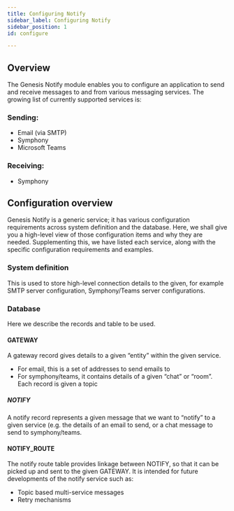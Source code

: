 ```yaml
---
title: Configuring Notify
sidebar_label: Configuring Notify
sidebar_position: 1
id: configure

---
```

## Overview

The Genesis Notify module enables you to configure an application to send and receive messages to and from various messaging services.
The growing list of currently supported services is:

### Sending:

* Email (via SMTP)
* Symphony
* Microsoft Teams

### Receiving:

* Symphony

## Configuration overview

Genesis Notify is a generic service; it has various configuration requirements across system definition and the database. Here, we shall give you a high-level view of those configuration items and why they are needed. Supplementing this, we have listed each service, along with the specific configuration requirements and examples.

### System definition

This is used to store high-level connection details to the given, for example SMTP server configuration, Symphony/Teams server configurations.

### Database
Here we describe the records and table to be used.

#### GATEWAY

A gateway record gives details to a given “entity” within the given service.

* For email, this is a set of addresses to send emails to
* For symphony/teams, it contains details of a given “chat” or “room”. Each record is given a topic

##### NOTIFY

A notify record represents a given message that we want to “notify” to a given service (e.g. the details of an email to send, or a chat message to send to symphony/teams.

#### NOTIFY_ROUTE

The notify route table provides linkage between NOTIFY, so that it can be picked up and sent to the given GATEWAY. It is intended for future developments of the notify service such as:

* Topic based multi-service messages
* Retry mechanisms
